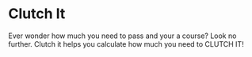 # Clutch It

Ever wonder how much you need to pass and your a course? Look no further.
Clutch it helps you calculate how much you need to CLUTCH IT!
